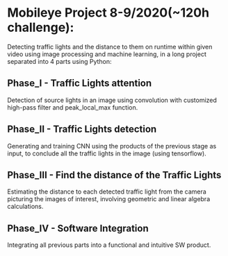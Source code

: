 # Mobileye Project 8-9/2020(~120h challenge):
Detecting traffic lights and the distance to them on runtime within given video using image processing and machine learning, in a long project separated into 4 parts using Python:
## Phase_I - Traffic Lights attention
Detection of source lights in an image using convolution with customized high-pass filter and peak_local_max function.
## Phase_II - Traffic Lights detection
Generating and training CNN using the products of the previous stage as input, to conclude all the traffic lights in the image (using tensorflow).
## Phase_III - Find the distance of the Traffic Lights
Estimating the distance to each detected traffic light from the camera picturing the images of interest, involving geometric and linear algebra calculations.
## Phase_IV - Software Integration
Integrating all previous parts into a functional and intuitive SW product.
